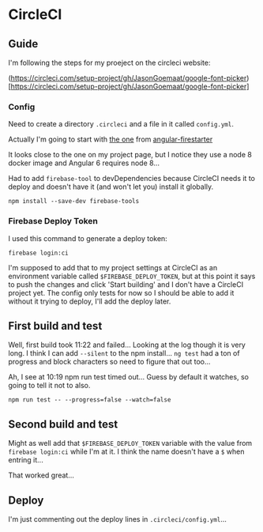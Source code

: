 # CircleCI

## Guide

I'm following the steps for my proeject on the circleci website:

(https://circleci.com/setup-project/gh/JasonGoemaat/google-font-picker)[https://circleci.com/setup-project/gh/JasonGoemaat/google-font-picker]

### Config

Need to create a directory `.circleci` and a file in it called `config.yml`.

Actually I'm going to start with [the one](https://github.com/codediodeio/angular-firestarter/blob/master/.circleci/config.yml) from [angular-firestarter](https://github.com/codediodeio/angular-firestarter)

It looks close to the one on my project page, but I notice they use a node 8
docker image and Angular 6 requires node 8...

Had to add `firebase-tool` to devDependencies because CircleCI needs it to
deploy and doesn't have it (and won't let you) install it globally.

    npm install --save-dev firebase-tools

### Firebase Deploy Token

I used this command to generate a deploy token:

    firebase login:ci

I'm supposed to add that to my project settings at CircleCI as an environment
variable called `$FIREBASE_DEPLOY_TOKEN`, but at this point it says to push the
changes and click 'Start building' and I don't have a CircleCI project yet.
The config only tests for now so I should be able to add it without it
trying to deploy, I'll add the deploy later.

## First build and test

Well, first build took 11:22 and failed...  Looking at the log though it is
very long.  I think I can add `--silent` to the npm install...  `ng test`
had a ton of progress and block characters so need to figure that out too...

Ah, I see at 10:19 npm run test timed out...  Guess by default it watches,
so going to tell it not to also.

    npm run test -- --progress=false --watch=false

## Second build and test

Might as well add that `$FIREBASE_DEPLOY_TOKEN` variable with the value from
`firebase login:ci` while I'm at it.  I think the name doesn't have a
`$` when entring it...

That worked great...

## Deploy

I'm just commenting out the deploy lines in `.circleci/config.yml`...
